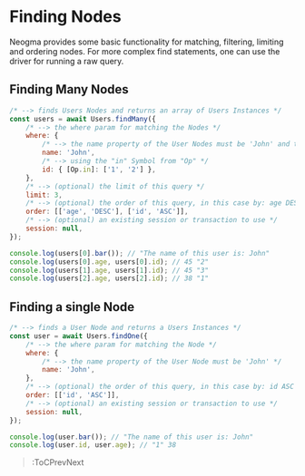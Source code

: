 # Finding Nodes

Neogma provides some basic functionality for matching, filtering, limiting and ordering nodes. For more complex find statements, one can use the driver for running a raw query.

## Finding Many Nodes

```js
/* --> finds Users Nodes and returns an array of Users Instances */
const users = await Users.findMany({
    /* --> the where param for matching the Nodes */
    where: {
        /* --> the name property of the User Nodes must be 'John' and their id must be in: ('1', '2') */
        name: 'John',
        /* --> using the "in" Symbol from "Op" */
        id: { [Op.in]: ['1', '2'] },
    },
    /* --> (optional) the limit of this query */
    limit: 3,
    /* --> (optional) the order of this query, in this case by: age DESC, id ASC */
    order: [['age', 'DESC'], ['id', 'ASC']],
    /* --> (optional) an existing session or transaction to use */
    session: null,
});

console.log(users[0].bar()); // "The name of this user is: John"
console.log(users[0].age, users[0].id); // 45 "2"
console.log(users[1].age, users[1].id); // 45 "3"
console.log(users[2].age, users[2].id); // 38 "1"
```

## Finding a single Node

```js
/* --> finds a User Node and returns a Users Instances */
const user = await Users.findOne({
    /* --> the where param for matching the Node */
    where: {
        /* --> the name property of the User Node must be 'John' */
        name: 'John',
    },
    /* --> (optional) the order of this query, in this case by: id ASC */
    order: [['id', 'ASC']],
    /* --> (optional) an existing session or transaction to use */
    session: null,
});

console.log(user.bar()); // "The name of this user is: John"
console.log(user.id, user.age); // "1" 38
```

> :ToCPrevNext